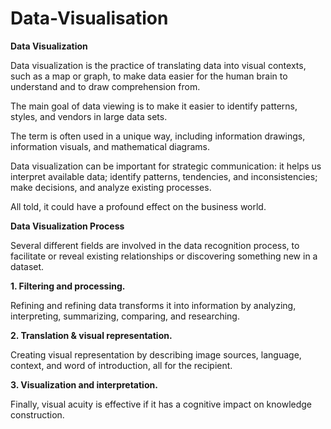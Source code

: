 # Data-Visualisation


**Data Visualization**

Data visualization is the practice of translating data into visual contexts, such as a map or graph, to make data easier for the human brain to understand and to draw comprehension from. 

The main goal of data viewing is to make it easier to identify patterns, styles, and vendors in large data sets. 

The term is often used in a unique way, including information drawings, information visuals, and mathematical diagrams.

Data visualization can be important for strategic communication: it helps us interpret available data; identify patterns, tendencies, and inconsistencies; make decisions, and analyze existing processes. 

All told, it could have a profound effect on the business world. 


**Data Visualization Process**

Several different fields are involved in the data recognition process, to facilitate or reveal existing relationships or discovering something new in a dataset.

**1. Filtering and processing.**

Refining and refining data transforms it into information by analyzing, interpreting, summarizing, comparing, and researching.

**2. Translation & visual representation.**

Creating visual representation by describing image sources, language, context, and word of introduction, all for the recipient.

**3. Visualization and interpretation.**

Finally, visual acuity is effective if it has a cognitive impact on knowledge construction.
